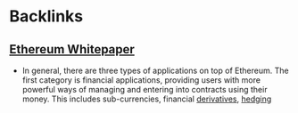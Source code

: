 
# Backlinks
## [Ethereum Whitepaper](<Ethereum Whitepaper.md>)
- In general, there are three types of applications on top of Ethereum. The first category is financial applications, providing users with more powerful ways of managing and entering into contracts using their money. This includes sub-currencies, financial [derivatives](<derivatives.md>), [hedging](<hedging.md>)

